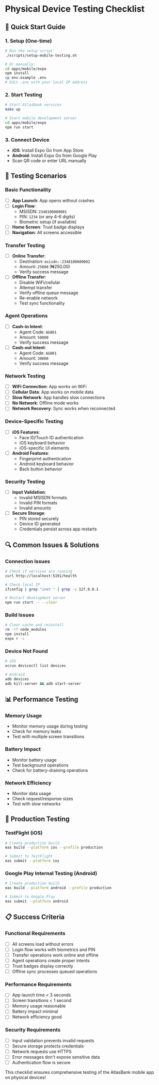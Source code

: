 # Physical Device Testing Checklist

## 📱 **Quick Start Guide**

### **1. Setup (One-time)**
```bash
# Run the setup script
./scripts/setup-mobile-testing.sh

# Or manually:
cd apps/mobile/expo
npm install
cp env.example .env
# Edit .env with your local IP address
```

### **2. Start Testing**
```bash
# Start AtlasBank services
make up

# Start mobile development server
cd apps/mobile/expo
npm run start
```

### **3. Connect Device**
- **iOS**: Install Expo Go from App Store
- **Android**: Install Expo Go from Google Play
- Scan QR code or enter URL manually

## 🧪 **Testing Scenarios**

### **Basic Functionality**
- [ ] **App Launch**: App opens without crashes
- [ ] **Login Flow**: 
  - MSISDN: `2348100000001`
  - PIN: `1234` (or any 4-6 digits)
  - Biometric setup (if available)
- [ ] **Home Screen**: Trust badge displays
- [ ] **Navigation**: All screens accessible

### **Transfer Testing**
- [ ] **Online Transfer**:
  - Destination: `msisdn::2348100000002`
  - Amount: `25000` (₦250.00)
  - Verify success message
- [ ] **Offline Transfer**:
  - Disable WiFi/cellular
  - Attempt transfer
  - Verify offline queue message
  - Re-enable network
  - Test sync functionality

### **Agent Operations**
- [ ] **Cash-in Intent**:
  - Agent Code: `AG001`
  - Amount: `50000`
  - Verify success message
- [ ] **Cash-out Intent**:
  - Agent Code: `AG001`
  - Amount: `30000`
  - Verify success message

### **Network Testing**
- [ ] **WiFi Connection**: App works on WiFi
- [ ] **Cellular Data**: App works on mobile data
- [ ] **Slow Network**: App handles slow connections
- [ ] **No Network**: Offline mode works
- [ ] **Network Recovery**: Sync works when reconnected

### **Device-Specific Testing**
- [ ] **iOS Features**:
  - Face ID/Touch ID authentication
  - iOS keyboard behavior
  - iOS-specific UI elements
- [ ] **Android Features**:
  - Fingerprint authentication
  - Android keyboard behavior
  - Back button behavior

### **Security Testing**
- [ ] **Input Validation**:
  - Invalid MSISDN formats
  - Invalid PIN formats
  - Invalid amounts
- [ ] **Secure Storage**:
  - PIN stored securely
  - Device ID generated
  - Credentials persist across app restarts

## 🔍 **Common Issues & Solutions**

### **Connection Issues**
```bash
# Check if services are running
curl http://localhost:5191/health

# Check local IP
ifconfig | grep "inet " | grep -v 127.0.0.1

# Restart development server
npm run start -- --clear
```

### **Build Issues**
```bash
# Clear cache and reinstall
rm -rf node_modules
npm install
expo r -c
```

### **Device Not Found**
```bash
# iOS
xcrun devicectl list devices

# Android
adb devices
adb kill-server && adb start-server
```

## 📊 **Performance Testing**

### **Memory Usage**
- Monitor memory usage during testing
- Check for memory leaks
- Test with multiple screen transitions

### **Battery Impact**
- Monitor battery usage
- Test background operations
- Check for battery-draining operations

### **Network Efficiency**
- Monitor data usage
- Check request/response sizes
- Test with slow networks

## 🚀 **Production Testing**

### **TestFlight (iOS)**
```bash
# Create production build
eas build --platform ios --profile production

# Submit to TestFlight
eas submit --platform ios
```

### **Google Play Internal Testing (Android)**
```bash
# Create production build
eas build --platform android --profile production

# Submit to Google Play
eas submit --platform android
```

## 📋 **Success Criteria**

### **Functional Requirements**
- [ ] All screens load without errors
- [ ] Login flow works with biometrics and PIN
- [ ] Transfer operations work online and offline
- [ ] Agent operations create proper intents
- [ ] Trust badges display correctly
- [ ] Offline sync processes queued operations

### **Performance Requirements**
- [ ] App launch time < 3 seconds
- [ ] Screen transitions < 1 second
- [ ] Memory usage reasonable
- [ ] Battery impact minimal
- [ ] Network efficiency good

### **Security Requirements**
- [ ] Input validation prevents invalid requests
- [ ] Secure storage protects credentials
- [ ] Network requests use HTTPS
- [ ] Error messages don't expose sensitive data
- [ ] Authentication flow is secure

This checklist ensures comprehensive testing of the AtlasBank mobile app on physical devices!
